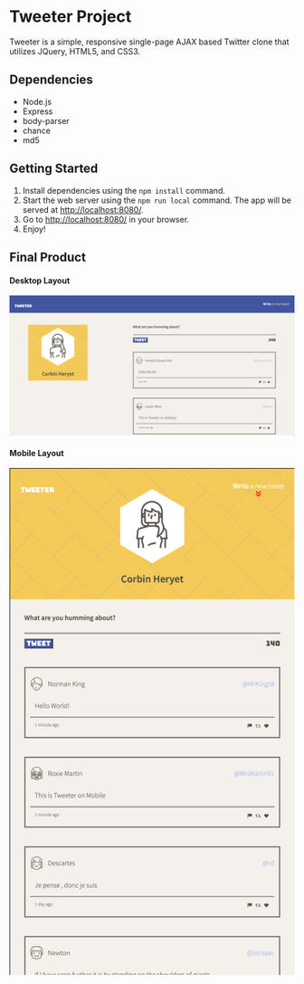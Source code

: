 # Tweeter Project

Tweeter is a simple, responsive single-page AJAX based Twitter clone that utilizes JQuery, HTML5, and CSS3.


## Dependencies

- Node.js
- Express
- body-parser
- chance
- md5

## Getting Started

1. Install dependencies using the `npm install` command.
2. Start the web server using the `npm run local` command. The app will be served at <http://localhost:8080/>.
3. Go to <http://localhost:8080/> in your browser.
4. Enjoy!

## Final Product

#### Desktop Layout
![ScreenShot](https://github.com/Cheryet/tweeter/blob/master/public/images/desktop-layout.png)

#### Mobile Layout
![ScreenShot](https://github.com/Cheryet/tweeter/blob/master/public/images/mobile-layout.png)
